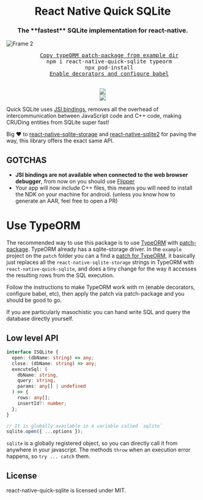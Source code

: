 <h1 align="center">React Native Quick SQLite</h1>

<h3 align="center">The **fastest** SQLite implementation for react-native.</h3>

![Frame 2](https://user-images.githubusercontent.com/1634213/127499575-aed1d0e2-8a93-42ab-917e-badaab8916f6.png)

<div align="center">
  <pre align="center">
    <a href="https://github.com/ospfranco/react-native-quick-sqlite/blob/main/example/patches/typeorm%2B0.2.31.patch">Copy typeORM patch-package from example dir</a>
    npm i react-native-quick-sqlite typeorm
    npx pod-install
    <a href="https://dev.to/vinipachecov/setup-typeorm-with-react-native-50c4">Enable decorators and configure babel</a>
  </pre>
  <a align="center" href="https://github.com/ospfranco?tab=followers">
    <img src="https://img.shields.io/github/followers/ospfranco?label=Follow%20%40ospfranco&style=social" />
  </a>
  <br />
  <a align="center" href="https://twitter.com/ospfranco">
    <img src="https://img.shields.io/twitter/follow/ospfranco?label=Follow%20%40ospfranco&style=social" />
  </a>
</div>

Quick SQLite uses [JSI bindings](https://formidable.com/blog/2019/jsi-jsc-part-2/), removes all the overhead of intercommunication between JavaScript code and C++ code, making CRUDing entities from SQLite super fast!

Big ❤️ to [react-native-sqlite-storage](https://github.com/andpor/react-native-sqlite-storage) and [react-native-sqlite2](https://github.com/craftzdog/react-native-sqlite-2) for paving the way, this library offers the exact same API.

## GOTCHAS

- **JSI bindings are not available when connected to the web browser debugger**, from now on you should use [Flipper](https://github.com/facebook/flipper)
- Your app will now include C++ files, this means you will need to install the NDK on your machine for android. (unless you know how to generate an AAR, feel free to open a PR)

# Use TypeORM

The recommended way to use this package is to use [TypeORM](https://github.com/typeorm/typeorm) with [patch-package](https://github.com/ds300/patch-package). TypeORM already has a sqlite-storage driver. In the `example` project on the `patch` folder you can a find a [patch for TypeORM](https://github.com/ospfranco/react-native-quick-sqlite/blob/main/example/patches/typeorm%2B0.2.31.patch), it basically just replaces all the `react-native-sqlite-storage` strings in TypeORM with `react-native-quick-sqlite`, and does a tiny change for the way it accesses the resulting rows from the SQL execution.

Follow the instructions to make TypeORM work with rn (enable decorators, configure babel, etc), then apply the patch via patch-package and you should be good to go.

If you are particularly masochistic you can hand write SQL and query the database directly yourself.

## Low level API

```typescript
interface ISQLite {
  open: (dbName: string) => any;
  close: (dbName: string) => any;
  executeSql: (
    dbName: string,
    query: string,
    params: any[] | undefined
  ) => {
    rows: any[];
    insertId?: number;
  };
}

// It is globally available in a variable called `sqlite`
sqlite.open({ ...options });
```

`sqlite` is a globally registered object, so you can directly call it from anywhere in your javascript. The methods `throw` when an execution error happens, so `try ... catch` them.

## License

react-native-quick-sqlite is licensed under MIT.
